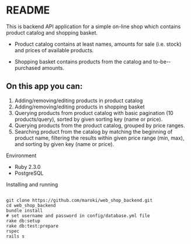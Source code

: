 # README

This is backend API application for a simple on-line shop which contains product catalog and shopping basket.

* Product catalog contains at least names, amounts for sale (i.e. stock) and prices of available products.

* Shopping basket contains products from the catalog and to-­be-­purchased amounts.

## On this app you can:
1. Adding/removing/editing products in product catalog
2. Adding/removing/editing products in shopping basket
3. Querying products from product catalog with basic pagination (10 products/query), sorted by given sorting key (name or price).
4. Querying products from the product catalog, grouped by price ranges.
5. Searching product from the catalog by matching the beginning of product name, filtering the
results within given price range (min, max), and sorting by given key (name or price).

Environment

* Ruby 2.3.0
* PostgreSQL

Installing and running


```

git clone https://github.com/maroki/web_shop_backend.git
cd web_shop_backend
bundle install
# set username and password in config/database.yml file
rake db:setup
rake db:test:prepare
rspec
rails s
```

